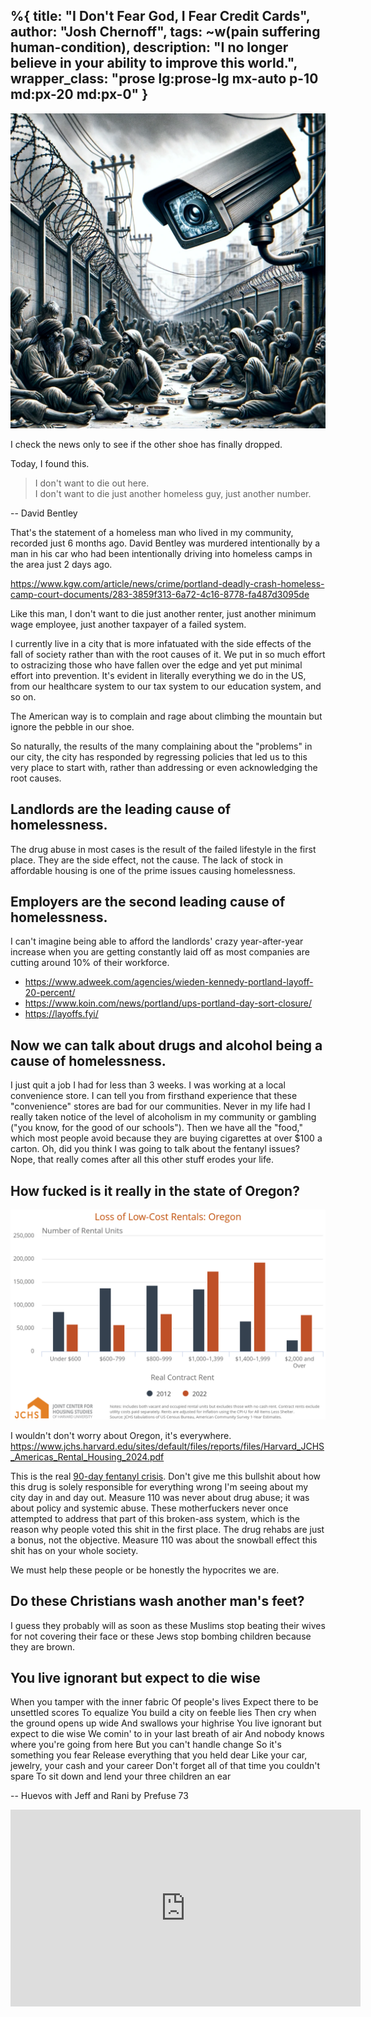 %{
  title: "I Don't Fear God, I Fear Credit Cards",
  author: "Josh Chernoff",
  tags: ~w(pain suffering human-condition),
  description: "I no longer believe in your ability to improve this world.",
  wrapper_class: "prose lg:prose-lg mx-auto p-10 md:px-20 md:px-0"
}
---

!["It keeps calling me"](/assets/images/creditcards2.webp)

I check the news only to see if the other shoe has finally dropped.

Today, I found this.

> I don't want to die out here.  
> I don't want to die just another homeless guy, just another number.

-- David Bentley

That's the statement of a homeless man who lived in my community, recorded just 6 months ago. 
David Bentley was murdered intentionally by a man in his car who had been intentionally driving into homeless camps in the area just 2 days ago.

https://www.kgw.com/article/news/crime/portland-deadly-crash-homeless-camp-court-documents/283-3859f313-6a72-4c16-8778-fa487d3095de

Like this man, I don't want to die just another renter, just another minimum wage employee, just another taxpayer of a failed system.

I currently live in a city that is more infatuated with the side effects of the fall of society rather than with the root causes of it. We put in so much effort to ostracizing those who have fallen over the edge and yet put minimal effort into prevention. It's evident in literally everything we do in the US, from our healthcare system to our tax system to our education system, and so on.

The American way is to complain and rage about climbing the mountain but ignore the pebble in our shoe.

So naturally, the results of the many complaining about the "problems" in our city, the city has responded by regressing policies that led us to this very place to start with, rather than addressing or even acknowledging the root causes.

## Landlords are the leading cause of homelessness. 
The drug abuse in most cases is the result of the failed lifestyle in the first place. 
They are the side effect, not the cause. The lack of stock in affordable housing is one of the prime issues causing homelessness.

## Employers are the second leading cause of homelessness.
I can't imagine being able to afford the landlords' crazy year-after-year increase when you are getting constantly laid off as most companies are cutting around 10% of their workforce.

* https://www.adweek.com/agencies/wieden-kennedy-portland-layoff-20-percent/
* https://www.koin.com/news/portland/ups-portland-day-sort-closure/
* https://layoffs.fyi/

## Now we can talk about drugs and alcohol being a cause of homelessness.
I just quit a job I had for less than 3 weeks. I was working at a local convenience store.
I can tell you from firsthand experience that these "convenience" stores are bad for our communities.
Never in my life had I really taken notice of the level of alcoholism in my community or gambling ("you know, for the good of our schools"). Then we have all the "food," which most people avoid because they are buying cigarettes at over $100 a carton. Oh, did you think I was going to talk about the fentanyl issues? Nope, that really comes after all this other stuff erodes your life.

## How fucked is it really in the state of Oregon?
![Low-Rent Supply Is Shrinking](/assets/images/Oregon-Rental-Housing-2024.png)

I wouldn't don't worry about Oregon, it's everywhere. 
https://www.jchs.harvard.edu/sites/default/files/reports/files/Harvard_JCHS_Americas_Rental_Housing_2024.pdf

This is the real [90-day fentanyl crisis](https://www.multco.us/multnomah-county/news/board-declares-90-day-fentanyl-state-emergency-county-city-and-state).
Don't give me this bullshit about how this drug is solely responsible for everything wrong I'm seeing about my city day in and day out. Measure 110 was never about drug abuse; it was about policy and systemic abuse. These motherfuckers never once attempted to address that part of this broken-ass system, which is the reason why people voted this shit in the first place. The drug rehabs are just a bonus, not the objective. Measure 110 was about the snowball effect this shit has on your whole society.

We must help these people or be honestly the hypocrites we are.

## Do these Christians wash another man's feet?
I guess they probably will as soon as these Muslims stop beating their wives for not covering their face or these Jews stop bombing children because they are brown.

## You live ignorant but expect to die wise

When you tamper with the inner fabric
Of people's lives
Expect there to be unsettled scores
To equalize
You build a city on feeble lies
Then cry when the ground opens up wide
And swallows your highrise
You live ignorant but expect to die wise
We comin' to in your last breath of air
And nobody knows where you're going from here
But you can't handle change
So it's something you fear
Release everything that you held dear
Like your car, jewelry, your cash and your career
Don't forget all of that time you couldn't spare
To sit down and lend your three children an ear

-- Huevos with Jeff and Rani by Prefuse 73
<iframe width="560" height="315" src="https://www.youtube.com/embed/xT7WshL3X2c?si=7MnTfouvWyc6mSO8" title="YouTube video player" frameborder="0" allow="accelerometer; autoplay; clipboard-write; encrypted-media; gyroscope; picture-in-picture; web-share" allowfullscreen></iframe>